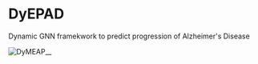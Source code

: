 # DyEPAD
Dynamic GNN framekwork to predict progression of Alzheimer's Disease

![DyMEAP__](https://github.com/user-attachments/assets/6c1ff3e3-d0ec-4e85-8fba-775ca589c416)
